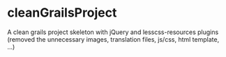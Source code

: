 cleanGrailsProject
==================

A clean grails project skeleton with jQuery and lesscss-resources plugins (removed the unnecessary images, translation files, js/css, html template, ...)